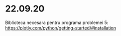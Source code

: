 # 22.09.20
Biblioteca necesara pentru programa problemei 5: https://plotly.com/python/getting-started/#installation
